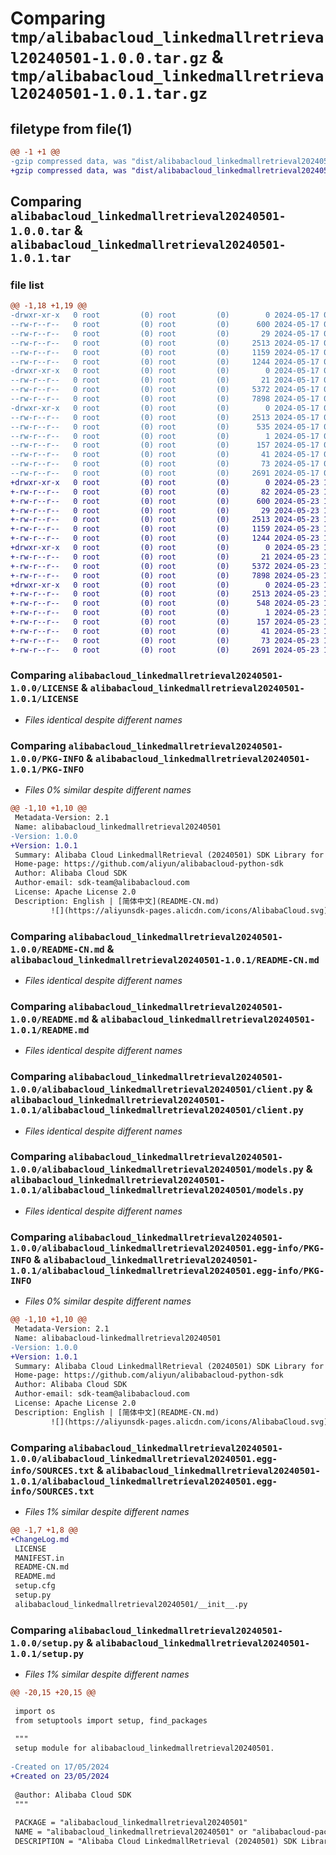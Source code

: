 # Comparing `tmp/alibabacloud_linkedmallretrieval20240501-1.0.0.tar.gz` & `tmp/alibabacloud_linkedmallretrieval20240501-1.0.1.tar.gz`

## filetype from file(1)

```diff
@@ -1 +1 @@
-gzip compressed data, was "dist/alibabacloud_linkedmallretrieval20240501-1.0.0.tar", last modified: Fri May 17 08:44:05 2024, max compression
+gzip compressed data, was "dist/alibabacloud_linkedmallretrieval20240501-1.0.1.tar", last modified: Thu May 23 10:22:21 2024, max compression
```

## Comparing `alibabacloud_linkedmallretrieval20240501-1.0.0.tar` & `alibabacloud_linkedmallretrieval20240501-1.0.1.tar`

### file list

```diff
@@ -1,18 +1,19 @@
-drwxr-xr-x   0 root         (0) root         (0)        0 2024-05-17 08:44:05.000000 alibabacloud_linkedmallretrieval20240501-1.0.0/
--rw-r--r--   0 root         (0) root         (0)      600 2024-05-17 08:44:05.000000 alibabacloud_linkedmallretrieval20240501-1.0.0/LICENSE
--rw-r--r--   0 root         (0) root         (0)       29 2024-05-17 08:44:05.000000 alibabacloud_linkedmallretrieval20240501-1.0.0/MANIFEST.in
--rw-r--r--   0 root         (0) root         (0)     2513 2024-05-17 08:44:05.000000 alibabacloud_linkedmallretrieval20240501-1.0.0/PKG-INFO
--rw-r--r--   0 root         (0) root         (0)     1159 2024-05-17 08:44:05.000000 alibabacloud_linkedmallretrieval20240501-1.0.0/README-CN.md
--rw-r--r--   0 root         (0) root         (0)     1244 2024-05-17 08:44:05.000000 alibabacloud_linkedmallretrieval20240501-1.0.0/README.md
-drwxr-xr-x   0 root         (0) root         (0)        0 2024-05-17 08:44:05.000000 alibabacloud_linkedmallretrieval20240501-1.0.0/alibabacloud_linkedmallretrieval20240501/
--rw-r--r--   0 root         (0) root         (0)       21 2024-05-17 08:44:05.000000 alibabacloud_linkedmallretrieval20240501-1.0.0/alibabacloud_linkedmallretrieval20240501/__init__.py
--rw-r--r--   0 root         (0) root         (0)     5372 2024-05-17 08:44:05.000000 alibabacloud_linkedmallretrieval20240501-1.0.0/alibabacloud_linkedmallretrieval20240501/client.py
--rw-r--r--   0 root         (0) root         (0)     7898 2024-05-17 08:44:05.000000 alibabacloud_linkedmallretrieval20240501-1.0.0/alibabacloud_linkedmallretrieval20240501/models.py
-drwxr-xr-x   0 root         (0) root         (0)        0 2024-05-17 08:44:05.000000 alibabacloud_linkedmallretrieval20240501-1.0.0/alibabacloud_linkedmallretrieval20240501.egg-info/
--rw-r--r--   0 root         (0) root         (0)     2513 2024-05-17 08:44:05.000000 alibabacloud_linkedmallretrieval20240501-1.0.0/alibabacloud_linkedmallretrieval20240501.egg-info/PKG-INFO
--rw-r--r--   0 root         (0) root         (0)      535 2024-05-17 08:44:05.000000 alibabacloud_linkedmallretrieval20240501-1.0.0/alibabacloud_linkedmallretrieval20240501.egg-info/SOURCES.txt
--rw-r--r--   0 root         (0) root         (0)        1 2024-05-17 08:44:05.000000 alibabacloud_linkedmallretrieval20240501-1.0.0/alibabacloud_linkedmallretrieval20240501.egg-info/dependency_links.txt
--rw-r--r--   0 root         (0) root         (0)      157 2024-05-17 08:44:05.000000 alibabacloud_linkedmallretrieval20240501-1.0.0/alibabacloud_linkedmallretrieval20240501.egg-info/requires.txt
--rw-r--r--   0 root         (0) root         (0)       41 2024-05-17 08:44:05.000000 alibabacloud_linkedmallretrieval20240501-1.0.0/alibabacloud_linkedmallretrieval20240501.egg-info/top_level.txt
--rw-r--r--   0 root         (0) root         (0)       73 2024-05-17 08:44:05.000000 alibabacloud_linkedmallretrieval20240501-1.0.0/setup.cfg
--rw-r--r--   0 root         (0) root         (0)     2691 2024-05-17 08:44:05.000000 alibabacloud_linkedmallretrieval20240501-1.0.0/setup.py
+drwxr-xr-x   0 root         (0) root         (0)        0 2024-05-23 10:22:21.000000 alibabacloud_linkedmallretrieval20240501-1.0.1/
+-rw-r--r--   0 root         (0) root         (0)       82 2024-05-23 10:22:21.000000 alibabacloud_linkedmallretrieval20240501-1.0.1/ChangeLog.md
+-rw-r--r--   0 root         (0) root         (0)      600 2024-05-23 10:22:21.000000 alibabacloud_linkedmallretrieval20240501-1.0.1/LICENSE
+-rw-r--r--   0 root         (0) root         (0)       29 2024-05-23 10:22:21.000000 alibabacloud_linkedmallretrieval20240501-1.0.1/MANIFEST.in
+-rw-r--r--   0 root         (0) root         (0)     2513 2024-05-23 10:22:21.000000 alibabacloud_linkedmallretrieval20240501-1.0.1/PKG-INFO
+-rw-r--r--   0 root         (0) root         (0)     1159 2024-05-23 10:22:21.000000 alibabacloud_linkedmallretrieval20240501-1.0.1/README-CN.md
+-rw-r--r--   0 root         (0) root         (0)     1244 2024-05-23 10:22:21.000000 alibabacloud_linkedmallretrieval20240501-1.0.1/README.md
+drwxr-xr-x   0 root         (0) root         (0)        0 2024-05-23 10:22:21.000000 alibabacloud_linkedmallretrieval20240501-1.0.1/alibabacloud_linkedmallretrieval20240501/
+-rw-r--r--   0 root         (0) root         (0)       21 2024-05-23 10:22:21.000000 alibabacloud_linkedmallretrieval20240501-1.0.1/alibabacloud_linkedmallretrieval20240501/__init__.py
+-rw-r--r--   0 root         (0) root         (0)     5372 2024-05-23 10:22:21.000000 alibabacloud_linkedmallretrieval20240501-1.0.1/alibabacloud_linkedmallretrieval20240501/client.py
+-rw-r--r--   0 root         (0) root         (0)     7898 2024-05-23 10:22:21.000000 alibabacloud_linkedmallretrieval20240501-1.0.1/alibabacloud_linkedmallretrieval20240501/models.py
+drwxr-xr-x   0 root         (0) root         (0)        0 2024-05-23 10:22:21.000000 alibabacloud_linkedmallretrieval20240501-1.0.1/alibabacloud_linkedmallretrieval20240501.egg-info/
+-rw-r--r--   0 root         (0) root         (0)     2513 2024-05-23 10:22:21.000000 alibabacloud_linkedmallretrieval20240501-1.0.1/alibabacloud_linkedmallretrieval20240501.egg-info/PKG-INFO
+-rw-r--r--   0 root         (0) root         (0)      548 2024-05-23 10:22:21.000000 alibabacloud_linkedmallretrieval20240501-1.0.1/alibabacloud_linkedmallretrieval20240501.egg-info/SOURCES.txt
+-rw-r--r--   0 root         (0) root         (0)        1 2024-05-23 10:22:21.000000 alibabacloud_linkedmallretrieval20240501-1.0.1/alibabacloud_linkedmallretrieval20240501.egg-info/dependency_links.txt
+-rw-r--r--   0 root         (0) root         (0)      157 2024-05-23 10:22:21.000000 alibabacloud_linkedmallretrieval20240501-1.0.1/alibabacloud_linkedmallretrieval20240501.egg-info/requires.txt
+-rw-r--r--   0 root         (0) root         (0)       41 2024-05-23 10:22:21.000000 alibabacloud_linkedmallretrieval20240501-1.0.1/alibabacloud_linkedmallretrieval20240501.egg-info/top_level.txt
+-rw-r--r--   0 root         (0) root         (0)       73 2024-05-23 10:22:21.000000 alibabacloud_linkedmallretrieval20240501-1.0.1/setup.cfg
+-rw-r--r--   0 root         (0) root         (0)     2691 2024-05-23 10:22:21.000000 alibabacloud_linkedmallretrieval20240501-1.0.1/setup.py
```

### Comparing `alibabacloud_linkedmallretrieval20240501-1.0.0/LICENSE` & `alibabacloud_linkedmallretrieval20240501-1.0.1/LICENSE`

 * *Files identical despite different names*

### Comparing `alibabacloud_linkedmallretrieval20240501-1.0.0/PKG-INFO` & `alibabacloud_linkedmallretrieval20240501-1.0.1/PKG-INFO`

 * *Files 0% similar despite different names*

```diff
@@ -1,10 +1,10 @@
 Metadata-Version: 2.1
 Name: alibabacloud_linkedmallretrieval20240501
-Version: 1.0.0
+Version: 1.0.1
 Summary: Alibaba Cloud LinkedmallRetrieval (20240501) SDK Library for Python
 Home-page: https://github.com/aliyun/alibabacloud-python-sdk
 Author: Alibaba Cloud SDK
 Author-email: sdk-team@alibabacloud.com
 License: Apache License 2.0
 Description: English | [简体中文](README-CN.md)
         ![](https://aliyunsdk-pages.alicdn.com/icons/AlibabaCloud.svg)
```

### Comparing `alibabacloud_linkedmallretrieval20240501-1.0.0/README-CN.md` & `alibabacloud_linkedmallretrieval20240501-1.0.1/README-CN.md`

 * *Files identical despite different names*

### Comparing `alibabacloud_linkedmallretrieval20240501-1.0.0/README.md` & `alibabacloud_linkedmallretrieval20240501-1.0.1/README.md`

 * *Files identical despite different names*

### Comparing `alibabacloud_linkedmallretrieval20240501-1.0.0/alibabacloud_linkedmallretrieval20240501/client.py` & `alibabacloud_linkedmallretrieval20240501-1.0.1/alibabacloud_linkedmallretrieval20240501/client.py`

 * *Files identical despite different names*

### Comparing `alibabacloud_linkedmallretrieval20240501-1.0.0/alibabacloud_linkedmallretrieval20240501/models.py` & `alibabacloud_linkedmallretrieval20240501-1.0.1/alibabacloud_linkedmallretrieval20240501/models.py`

 * *Files identical despite different names*

### Comparing `alibabacloud_linkedmallretrieval20240501-1.0.0/alibabacloud_linkedmallretrieval20240501.egg-info/PKG-INFO` & `alibabacloud_linkedmallretrieval20240501-1.0.1/alibabacloud_linkedmallretrieval20240501.egg-info/PKG-INFO`

 * *Files 0% similar despite different names*

```diff
@@ -1,10 +1,10 @@
 Metadata-Version: 2.1
 Name: alibabacloud-linkedmallretrieval20240501
-Version: 1.0.0
+Version: 1.0.1
 Summary: Alibaba Cloud LinkedmallRetrieval (20240501) SDK Library for Python
 Home-page: https://github.com/aliyun/alibabacloud-python-sdk
 Author: Alibaba Cloud SDK
 Author-email: sdk-team@alibabacloud.com
 License: Apache License 2.0
 Description: English | [简体中文](README-CN.md)
         ![](https://aliyunsdk-pages.alicdn.com/icons/AlibabaCloud.svg)
```

### Comparing `alibabacloud_linkedmallretrieval20240501-1.0.0/alibabacloud_linkedmallretrieval20240501.egg-info/SOURCES.txt` & `alibabacloud_linkedmallretrieval20240501-1.0.1/alibabacloud_linkedmallretrieval20240501.egg-info/SOURCES.txt`

 * *Files 1% similar despite different names*

```diff
@@ -1,7 +1,8 @@
+ChangeLog.md
 LICENSE
 MANIFEST.in
 README-CN.md
 README.md
 setup.cfg
 setup.py
 alibabacloud_linkedmallretrieval20240501/__init__.py
```

### Comparing `alibabacloud_linkedmallretrieval20240501-1.0.0/setup.py` & `alibabacloud_linkedmallretrieval20240501-1.0.1/setup.py`

 * *Files 1% similar despite different names*

```diff
@@ -20,15 +20,15 @@
 
 import os
 from setuptools import setup, find_packages
 
 """
 setup module for alibabacloud_linkedmallretrieval20240501.
 
-Created on 17/05/2024
+Created on 23/05/2024
 
 @author: Alibaba Cloud SDK
 """
 
 PACKAGE = "alibabacloud_linkedmallretrieval20240501"
 NAME = "alibabacloud_linkedmallretrieval20240501" or "alibabacloud-package"
 DESCRIPTION = "Alibaba Cloud LinkedmallRetrieval (20240501) SDK Library for Python"
```

